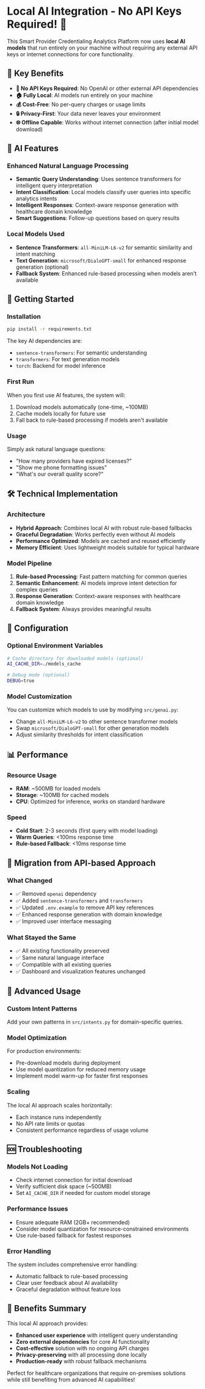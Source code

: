 # Local AI Integration - No API Keys Required! 🚀

This Smart Provider Credentialing Analytics Platform now uses **local AI models** that run entirely on your machine without requiring any external API keys or internet connections for core functionality.

## 🎯 Key Benefits

- **🔐 No API Keys Required**: No OpenAI or other external API dependencies
- **🏠 Fully Local**: AI models run entirely on your machine
- **💰 Cost-Free**: No per-query charges or usage limits
- **🔒 Privacy-First**: Your data never leaves your environment
- **🌐 Offline Capable**: Works without internet connection (after initial model download)

## 🤖 AI Features

### Enhanced Natural Language Processing
- **Semantic Query Understanding**: Uses sentence transformers for intelligent query interpretation
- **Intent Classification**: Local models classify user queries into specific analytics intents
- **Intelligent Responses**: Context-aware response generation with healthcare domain knowledge
- **Smart Suggestions**: Follow-up questions based on query results

### Local Models Used
- **Sentence Transformers**: `all-MiniLM-L6-v2` for semantic similarity and intent matching
- **Text Generation**: `microsoft/DialoGPT-small` for enhanced response generation (optional)
- **Fallback System**: Enhanced rule-based processing when models aren't available

## 🚀 Getting Started

### Installation
```bash
pip install -r requirements.txt
```

The key AI dependencies are:
- `sentence-transformers`: For semantic understanding
- `transformers`: For text generation models
- `torch`: Backend for model inference

### First Run
When you first use AI features, the system will:
1. Download models automatically (one-time, ~100MB)
2. Cache models locally for future use
3. Fall back to rule-based processing if models aren't available

### Usage
Simply ask natural language questions:
- "How many providers have expired licenses?"
- "Show me phone formatting issues"
- "What's our overall quality score?"

## 🛠️ Technical Implementation

### Architecture
- **Hybrid Approach**: Combines local AI with robust rule-based fallbacks
- **Graceful Degradation**: Works perfectly even without AI models
- **Performance Optimized**: Models are cached and reused efficiently
- **Memory Efficient**: Uses lightweight models suitable for typical hardware

### Model Pipeline
1. **Rule-based Processing**: Fast pattern matching for common queries
2. **Semantic Enhancement**: AI models improve intent detection for complex queries
3. **Response Generation**: Context-aware responses with healthcare domain knowledge
4. **Fallback System**: Always provides meaningful results

## 🔧 Configuration

### Optional Environment Variables
```bash
# Cache directory for downloaded models (optional)
AI_CACHE_DIR=./models_cache

# Debug mode (optional)
DEBUG=true
```

### Model Customization
You can customize which models to use by modifying `src/genai.py`:
- Change `all-MiniLM-L6-v2` to other sentence transformer models
- Swap `microsoft/DialoGPT-small` for other generation models
- Adjust similarity thresholds for intent classification

## 📊 Performance

### Resource Usage
- **RAM**: ~500MB for loaded models
- **Storage**: ~100MB for cached models
- **CPU**: Optimized for inference, works on standard hardware

### Speed
- **Cold Start**: 2-3 seconds (first query with model loading)
- **Warm Queries**: <100ms response time
- **Rule-based Fallback**: <10ms response time

## 🔄 Migration from API-based Approach

### What Changed
- ✅ Removed `openai` dependency
- ✅ Added `sentence-transformers` and `transformers`
- ✅ Updated `.env.example` to remove API key references
- ✅ Enhanced response generation with domain knowledge
- ✅ Improved user interface messaging

### What Stayed the Same
- ✅ All existing functionality preserved
- ✅ Same natural language interface
- ✅ Compatible with all existing queries
- ✅ Dashboard and visualization features unchanged

## 🎯 Advanced Usage

### Custom Intent Patterns
Add your own patterns in `src/intents.py` for domain-specific queries.

### Model Optimization
For production environments:
- Pre-download models during deployment
- Use model quantization for reduced memory usage
- Implement model warm-up for faster first responses

### Scaling
The local AI approach scales horizontally:
- Each instance runs independently
- No API rate limits or quotas
- Consistent performance regardless of usage volume

## 🆘 Troubleshooting

### Models Not Loading
- Check internet connection for initial download
- Verify sufficient disk space (~500MB)
- Set `AI_CACHE_DIR` if needed for custom model storage

### Performance Issues
- Ensure adequate RAM (2GB+ recommended)
- Consider model quantization for resource-constrained environments
- Use rule-based fallback for fastest responses

### Error Handling
The system includes comprehensive error handling:
- Automatic fallback to rule-based processing
- Clear user feedback about AI availability
- Graceful degradation without feature loss

## 🎉 Benefits Summary

This local AI approach provides:
- **Enhanced user experience** with intelligent query understanding
- **Zero external dependencies** for core AI functionality
- **Cost-effective** solution with no ongoing API charges
- **Privacy-preserving** with all processing done locally
- **Production-ready** with robust fallback mechanisms

Perfect for healthcare organizations that require on-premises solutions while still benefiting from advanced AI capabilities!